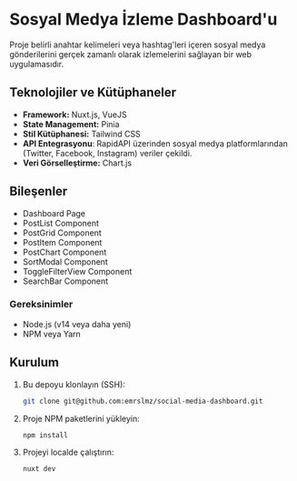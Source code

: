 # Sosyal Medya İzleme Dashboard'u

Proje belirli anahtar kelimeleri veya hashtag'leri içeren sosyal medya gönderilerini gerçek zamanlı olarak izlemelerini sağlayan bir web uygulamasıdır.

## Teknolojiler ve Kütüphaneler

- **Framework:** Nuxt.js, VueJS
- **State Management:** Pinia
- **Stil Kütüphanesi:** Tailwind CSS
- **API Entegrasyonu**: RapidAPI üzerinden sosyal medya platformlarından (Twitter, Facebook, Instagram) veriler çekildi.
- **Veri Görselleştirme:** Chart.js

## Bileşenler

- Dashboard Page
- PostList Component 
- PostGrid Component
- PostItem Component
- PostChart Component
- SortModal Component
- ToggleFilterView Component
- SearchBar Component

### Gereksinimler
- Node.js (v14 veya daha yeni)
- NPM veya Yarn

## Kurulum

1. Bu depoyu klonlayın (SSH):
   ```bash
   git clone git@github.com:emrslmz/social-media-dashboard.git
   
2. Proje NPM paketlerini yükleyin:
    ```bash
   npm install

3. Projeyi localde çalıştırın:
    ```bash
   nuxt dev
